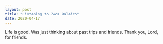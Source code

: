 ```yaml
---
layout: post
title: "Listening to Zeca Baleiro"
date: 2020-04-17
---
```


Life is good.  Was just thinking about past trips and friends. Thank you, Lord, for friends.
